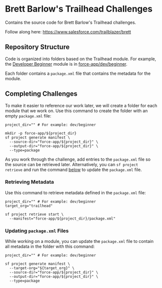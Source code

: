 # Brett Barlow's Trailhead Challenges

Contains the source code for Brett Barlow's Trailhead challenges.

Follow along here: https://www.salesforce.com/trailblazer/brett

## Repository Structure

Code is organized into folders based on the Trailhead module. For example, the
[Developer Beginner](https://trailhead.salesforce.com/content/learn/trails/force_com_dev_beginner)
module is in [force-app/dev/beginner](force-app/dev/beginner).

Each folder contains a `package.xml` file that contains the metadata for the
module.

## Completing Challenges

To make it easier to reference our work later, we will create a folder for each
module that we work on. Use this command to create the folder with an empty
`package.xml` file:

```shell
project_dir="" # For example: dev/beginner

mkdir -p force-app/${project_dir}
sf project generate manifest \
  --source-dir="force-app/${project_dir}" \
  --output-dir="force-app/${project_dir}" \
  --type=package
```

As you work through the challenge, add entries to the `package.xml` file so the
source can be retrieved later. Alternatively, you can `sf project retrieve` and
run the command [below](#updating-packagexml-files) to update the `package.xml`
file.

### Retrieving Metadata

Use this command to retrieve metadata defined in the `package.xml` file:

```shell
project_dir="" # For example: dev/beginner
target_org="trailhead"

sf project retrieve start \
  --manifest="force-app/${project_dir}/package.xml"
```

### Updating `package.xml` Files

While working on a module, you can update the `package.xml` file to contain all
metadata in the folder with this command:

```shell
project_dir="" # For example: dev/beginner

sf project generate manifest \
  --target-org="${target_org}" \
  --source-dir="force-app/${project_dir}" \
  --output-dir="force-app/${project_dir}" \
  --type=package
```

